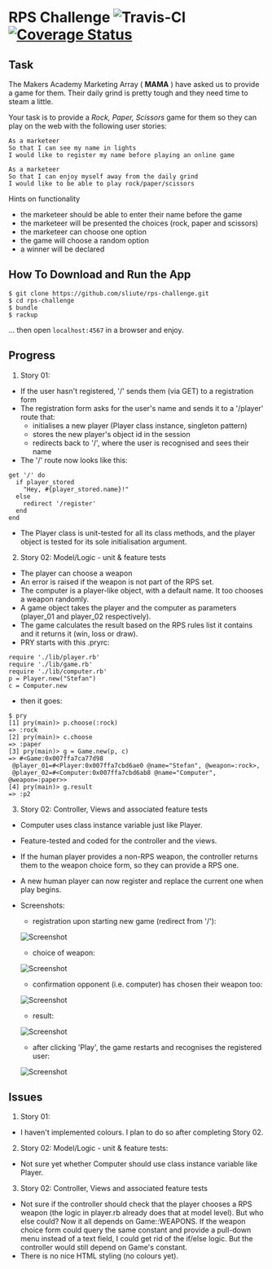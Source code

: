 # RPS Challenge ![Travis-CI](https://travis-ci.org/sliute/rps-challenge.svg?branch=master) [![Coverage Status](https://coveralls.io/repos/github/sliute/rps-challenge/badge.svg?branch=master)](https://coveralls.io/github/sliute/rps-challenge?branch=master)

Task
----

The Makers Academy Marketing Array ( **MAMA** ) have asked us to provide a game for them. Their daily grind is pretty tough and they need time to steam a little.

Your task is to provide a _Rock, Paper, Scissors_ game for them so they can play on the web with the following user stories:

```
As a marketeer
So that I can see my name in lights
I would like to register my name before playing an online game

As a marketeer
So that I can enjoy myself away from the daily grind
I would like to be able to play rock/paper/scissors
```

Hints on functionality

- the marketeer should be able to enter their name before the game
- the marketeer will be presented the choices (rock, paper and scissors)
- the marketeer can choose one option
- the game will choose a random option
- a winner will be declared

How To Download and Run the App
----

```
$ git clone https://github.com/sliute/rps-challenge.git
$ cd rps-challenge
$ bundle
$ rackup

```
... then open `localhost:4567` in a browser and enjoy.

Progress
----

1. Story 01:
  * If the user hasn't registered, '/' sends them (via GET) to a registration form
  * The registration form asks for the user's name and sends it to a '/player' route that:
    - initialises a new player (Player class instance, singleton pattern)
    - stores the new player's object id in the session
    - redirects back to '/', where the user is recognised and sees their name
  * The '/' route now looks like this:
  ```
  get '/' do
    if player_stored
      "Hey, #{player_stored.name}!"
    else
      redirect '/register'
    end
  end
  ```
  * The Player class is unit-tested for all its class methods, and the player object is tested for its sole initialisation argument.

2. Story 02: Model/Logic - unit & feature tests
  * The player can choose a weapon
  * An error is raised if the weapon is not part of the RPS set.
  * The computer is a player-like object, with a default name. It too chooses a weapon randomly.
  * A game object takes the player and the computer as parameters (player_01 and player_02 respectively).
  * The game calculates the result based on the RPS rules list it contains and it returns it (win, loss or draw).
  * PRY starts with this .pryrc:
  ```
  require './lib/player.rb'
  require './lib/game.rb'
  require './lib/computer.rb'
  p = Player.new("Stefan")
  c = Computer.new
  ```
  * then it goes:
  ```
  $ pry
  [1] pry(main)> p.choose(:rock)
  => :rock
  [2] pry(main)> c.choose
  => :paper
  [3] pry(main)> g = Game.new(p, c)
  => #<Game:0x007ffa7ca77d98
   @player_01=#<Player:0x007ffa7cbd6ae0 @name="Stefan", @weapon=:rock>,
   @player_02=#<Computer:0x007ffa7cbd6ab8 @name="Computer", @weapon=:paper>>
  [4] pry(main)> g.result
  => :p2
  ```
3. Story 02: Controller, Views and associated feature tests
  * Computer uses class instance variable just like Player.
  * Feature-tested and coded for the controller and the views.
  * If the human player provides a non-RPS weapon, the controller returns them to the weapon choice form, so they can provide a RPS one.
  * A new human player can now register and replace the current one when play begins.
  * Screenshots:
    - registration upon starting new game (redirect from '/'):

    ![Screenshot](https://www.dropbox.com/s/88uysvcvihvf8gm/Screenshot%202017-01-22%2018.50.43.png?dl=0)
    - choice of weapon:

    ![Screenshot](https://www.dropbox.com/s/jllgezymxargh5v/Screenshot%202017-01-22%2018.51.46.png?dl=0)
    - confirmation opponent (i.e. computer) has chosen their weapon too:

    ![Screenshot](https://www.dropbox.com/s/vo4rixbffl2c77q/Screenshot%202017-01-22%2018.52.39.png?dl=0)
    - result:

    ![Screenshot](https://www.dropbox.com/s/4x3mhxfd5otqj8s/Screenshot%202017-01-22%2018.53.19.png?dl=0)
    - after clicking 'Play', the game restarts and recognises the registered user:

    ![Screenshot](https://www.dropbox.com/s/n54ncwh834waef8/Screenshot%202017-01-22%2018.54.01.png?dl=0)

Issues
----

1. Story 01:
  * I haven't implemented colours. I plan to do so after completing Story 02.
2. Story 02: Model/Logic - unit & feature tests:
  * Not sure yet whether Computer should use class instance variable like Player.
3. Story 02: Controller, Views and associated feature tests
  * Not sure if the controller should check that the player chooses a RPS weapon (the logic in player.rb already does that at model level). But who else could? Now it all depends on Game::WEAPONS. If the weapon choice form could query the same constant and provide a pull-down menu instead of a text field, I could get rid of the if/else logic. But the controller would still depend on Game's constant.
  * There is no nice HTML styling (no colours yet).
